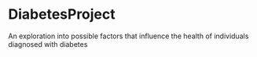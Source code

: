 # DiabetesProject
An exploration into possible factors that influence the health of individuals diagnosed with diabetes
